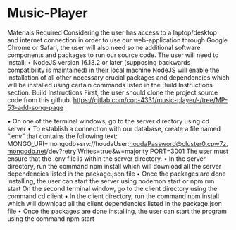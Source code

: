 # Music-Player


Materials Required
Considering the user has access to a laptop/desktop and internet connection in order to use our
web-application through Google Chrome or Safari, the user will also need some additional
software components and packages to run our source code.
The user will need to install:
• NodeJS version 16.13.2 or later (supposing backwards compatibility is maintained) in
their local machine
NodeJS will enable the installation of all other necessary crucial packages and dependencies
which will be installed using certain commands listed in the Build Instructions section.
Build Instructions
First, the user should clone the project source code from this github.
https://gitlab.com/cop-4331/music-player/-/tree/MP-53-add-song-page

• On one of the terminal windows, go to the server directory using cd server
• To establish a connection with our database, create a file named “.env” that contains the
following text:
MONGO_URI=mongodb+srv://houdaUser:houdaPassword@cluster0.cpw7z.mongodb.net/dev?retry
Writes=true&w=majority
PORT=3001
The user must ensure that the .env file is within the server directory.
• In the server directory, run the command npm install which will download all the server
dependencies listed in the package.json file
• Once the packages are done installing, the user can start the server using nodemon start
or npm run start
On the second terminal window, go to the client directory using the command cd client
• In the client directory, run the command npm install which will download all the client
dependencies listed in the package.json file
• Once the packages are done installing, the user can start the program using the command
npm start
